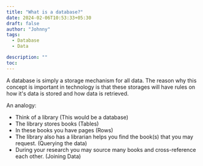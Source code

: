 ```yaml
---
title: "What is a database?"
date: 2024-02-06T10:53:33+05:30
draft: false
author: "Johnny"
tags:
  - Database
  - Data

description: ""
toc: 
---
```


A database is simply a storage mechanism for all data. The reason why this concept is important in technology is that these storages will have rules on how it's data is stored and how data is retrieved. 

An analogy:

- Think of a library (This would be a database)
- The library stores books (Tables)
- In these books you have pages (Rows)
- The library also has a librarian helps you find the book(s) that you may request. (Querying the data)
- During your research you may source many books and cross-reference each other. (Joining Data)